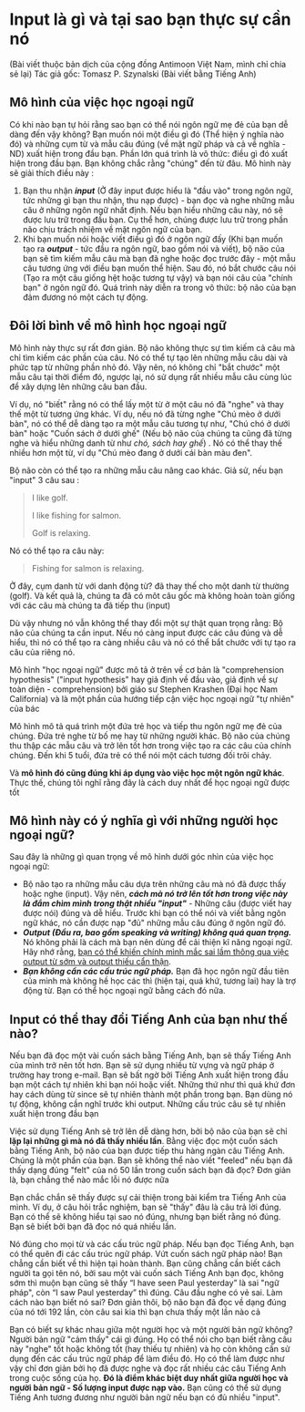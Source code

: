 # Input là gì và tại sao bạn thực sự cần nó

(Bài viết thuộc bản dịch của cộng đồng Antimoon Việt Nam, mình chỉ chia sẻ lại)
Tác giả gốc: Tomasz P. Szynalski (Bài viết bằng Tiếng Anh)
## Mô hình của việc học ngoại ngữ

Có khi nào bạn tự hỏi rằng sao bạn có thể nói ngôn ngữ mẹ đẻ của bạn dễ dàng đến vậy không? Bạn muốn nói một điều gì đó (Thể hiện ý nghĩa nào đó) và những cụm từ và mẫu câu đúng (về mặt ngữ pháp và cả về nghĩa - ND) xuất hiện trong đầu bạn. Phần lớn quá trình là vô thức: điều gì đó xuất hiện trong đầu bạn. Bạn không chắc rằng "chúng" đến từ đâu. Mô hình này sẽ giải thích điều này :

1. Bạn thu nhận **_input_** (Ở đây input được hiểu là "đầu vào" trong ngôn ngữ, tức những gì bạn thu nhận, thu nạp được) - bạn đọc và nghe những mẫu câu ở những ngôn ngữ nhất định. Nếu bạn hiểu những câu này, nó sẽ được lưu trữ trong đầu bạn. Cụ thể hơn, chúng được lưu trữ trong phần não chịu trách nhiệm về mặt ngôn ngữ của bạn.
2. Khi bạn muốn nói hoặc viết điều gì đó ở ngôn ngữ đấy (Khi bạn muốn tạo ra **_output_** - tức đầu ra ngôn ngữ, bao gồm nói và viết), bộ não của bạn sẽ tìm kiếm mẫu câu mà bạn đã nghe hoặc đọc trước đây - một mẫu câu tương ứng với điều bạn muốn thể hiện. Sau đó, nó bắt chước câu nói (Tạo ra một câu giống hệt hoặc tương tự vậy) và bạn nói câu của "chính bạn" ở ngôn ngữ đó. Quá trình này diễn ra trong vô thức: bộ não của bạn đảm đương nó một cách tự động.

## Đôi lời bình về mô hình học ngoại ngữ

Mô hình này thực sự rất đơn giản. Bộ não không thực sự tìm kiếm cả câu mà chỉ tìm kiếm các phần của câu. Nó có thể tự tạo lên những mẫu câu dài và phức tạp từ những phần nhỏ đó. Vậy nên, nó không chỉ "bắt chước" một mẫu câu tại thời điểm đó, ngược lại, nó sử dụng rất nhiều mẫu câu cùng lúc để xây dựng lên những câu ban đầu.

Ví dụ, nó "biết" rằng nó có thể lấy một từ ở một câu nó đã "nghe" và thay thế một từ tương ứng khác. Ví dụ, nếu nó đã từng nghe "Chú mèo ở dưới bàn", nó có thể dễ dàng tạo ra một mẫu câu tương tự như, "Chú chó ở dưới bàn" hoặc "Cuốn sách ở dưới ghế" (Nếu bộ não của chúng ta cũng đã từng nghe và hiểu những danh từ như _chó, sách hay ghế_) . Nó có thể thay thế nhiều hơn một từ, ví dụ "Chú mèo đang ở dưới cái bàn màu đen".

Bộ não còn có thể tạo ra những mẫu câu nâng cao khác. Giả sử, nếu bạn "input" 3 câu sau :

> I like golf.
> 
> I like fishing for salmon.
> 
> Golf is relaxing.

Nó có thể tạo ra câu này:

> Fishing for salmon is relaxing.

Ở đây, cụm danh từ với danh động từ? đã thay thế cho một danh từ thường (golf). Và kết quả là, chúng ta đã có môt câu gốc mà không hoàn toàn giống với các câu mà chúng ta đã tiếp thu (input)

Dù vậy nhưng nó vẫn không thể thay đổi một sự thật quan trọng rằng: Bộ não của chúng ta cần input. Nếu nó càng input được các câu đúng và dễ hiểu, thì nó có thể tạo ra càng nhiều câu và nó có thể bắt chước với tự tạo ra câu của riêng nó.

Mô hình "học ngoại ngữ" được mô tả ở trên về cơ bản là "comprehension hypothesis" ("input hypothesis" hay giả định về đầu vào, giả định về sự toàn diện - comprehension) bởi giáo sư Stephen Krashen (Đại học Nam California) và là một phần của hướng tiếp cận việc học ngoại ngữ "tự nhiên" của bác

Mô hình mô tả quá trình một đứa trẻ học và tiếp thu ngôn ngữ mẹ đẻ của chúng. Đứa trẻ nghe từ bố mẹ hay từ những người khác. Bộ não của chúng thu thập các mẫu câu và trở lên tốt hơn trong việc tạo ra các câu của chính chúng. Đến khi 5 tuổi, đứa trẻ có thể nói một cách tương đối trôi chảy.

Và **mô hình đó cũng đúng khi áp dụng vào việc học một ngôn ngữ khác**. Thực thế, chúng tôi nghĩ rằng đây là cách duy nhất để học ngoại ngữ được tốt

## Mô hình này có ý nghĩa gì với những người học ngoại ngữ?

Sau đây là những gì quan trọng về mô hình dưới góc nhìn của việc học ngoại ngữ:

- Bộ não tạo ra những mẫu câu dựa trên những câu mà nó đã được thấy hoặc nghe (input). Vậy nên, **_cách mà nó trở lên tốt hơn trong việc này là đắm chìm mình trong thật nhiều "input"_** - Những câu (được viết hay được nói) đúng và dễ hiểu. Trước khi bạn có thể nói và viết bằng ngôn ngữ khác, nó cần được nạp "đủ" những mẫu câu đúng ở ngôn ngữ đó.
- **_Output (Đầu ra, bao gồm speaking và writing) không quá quan trọng._** Nó không phải là cách mà bạn nên dùng để cải thiện kĩ năng ngoại ngữ. Hãy nhớ rằng, [bạn có thể khiến chính mình mắc sai lầm thông qua việc output từ sớm và output thiếu cẩn thận](https://www.antimoon.com/how/mistakes-damage.htm).
- **_Bạn không cần các cấu trúc ngữ pháp._** Bạn đã học ngôn ngữ đầu tiên của mình mà không hề học các thì (hiện tại, quá khứ, tương lai) hay là trợ động từ. Bạn có thể học ngoại ngữ bằng cách đó nữa.

## Input có thể thay đổi Tiếng Anh của bạn như thế nào?

Nếu bạn đã đọc một vài cuốn sách bằng Tiếng Anh, bạn sẽ thấy Tiếng Anh của mình trở nên tốt hơn. Bạn sẽ sử dụng nhiều từ vựng và ngữ pháp ở trường hay trong e-mail. Bạn sẽ bất ngờ bởi Tiếng Anh xuất hiện trong đầu bạn một cách tự nhiên khi bạn nói hoặc viết. Những thứ như thì quá khứ đơn hay cách dùng từ since sẽ tự nhiên thành một phần trong bạn. Bạn dùng nó tự động, không cần nghĩ trước khi output. Những cấu trúc câu sẽ tự nhiên xuất hiện trong đầu bạn

Việc sử dụng Tiếng Anh sẽ trở lên dễ dàng hơn, bởi bộ não của bạn sẽ chỉ **lặp lại những gì mà nó đã thấy nhiều lần**. Bằng việc đọc một cuốn sách bằng Tiếng Anh, bộ não của bạn được tiếp thu hàng ngàn câu Tiếng Anh. Chúng là một phần của bạn. Bạn sẽ không thể nào viết "feeled" nếu bạn đã thấy dạng đúng "felt" của nó 50 lần trong cuốn sách bạn đã đọc? Đơn giản là, bạn chẳng thể nào mắc lỗi nó được nữa

Bạn chắc chắn sẽ thấy được sự cải thiện trong bài kiểm tra Tiếng Anh của mình. Ví dụ, ở câu hỏi trắc nghiệm, bạn sẽ "thấy" đâu là câu trả lời đúng. Bạn có thể sẽ không hiểu tại sao nó đúng, nhưng bạn biết rằng nó đúng. Bạn sẽ biết bởi bạn đã đọc nó quá nhiều lần.

Nó đúng cho mọi từ và các cấu trúc ngữ pháp. Nếu bạn đọc Tiếng Anh, bạn có thể quên đi các cấu trúc ngữ pháp. Vứt cuốn sách ngữ pháp nào! Bạn chẳng cần biết về thì hiện tại hoàn thành. Bạn cũng chẳng cần biết cách người ta gọi tên nó, bởi sau một vài cuốn sách Tiếng Anh bạn đọc, không sớm thì muộn bạn cũng sẽ thấy “I have seen Paul yesterday” là sai "ngữ pháp", còn “I saw Paul yesterday” thì đúng. Câu đầu nghe có vẻ sai. Làm cách nào bạn biết nó sai? Đơn giản thôi, bộ não bạn đã đọc về dạng đúng của nó tới 192 lần, còn câu sai kia thì bạn chưa thấy một lần nào cả

Bạn có biết sự khác nhau giữa một người học và một người bản ngữ không? Người bản ngữ "cảm thấy" cái gì đúng. Họ có thể nói cho bạn biết rằng câu này "nghe" tốt hoặc không tốt (hay thiếu tự nhiên) và họ còn không cần sử dụng đến các cấu trúc ngữ pháp để làm điều đó. Họ có thể làm được như vậy chỉ đơn giản bởi họ đã được nghe và đọc rất nhiều các câu Tiếng Anh trong cuộc sống của họ. **Đó là điểm khác biệt duy nhất giữa người học và người bản ngữ - Số lượng input được nạp vào.** Bạn cũng có thể sử dụng Tiếng Anh tương đương như người bản ngữ nếu bạn có đủ nhiều "input".


